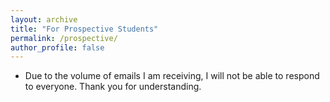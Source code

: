 ```yaml
---
layout: archive
title: "For Prospective Students"
permalink: /prospective/
author_profile: false
---
```

- Due to the volume of emails I am receiving, I will not be able to respond to everyone. Thank you for understanding. 
